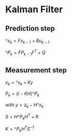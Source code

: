 # Kalman Filter

## Prediction step
$\^{x_k} = Fx_{k-1} + Bu_{k-1}$

$\^{P_k} = FP_{k-1}F^T + Q$

## Measurement step

$x_k = \^{x_k} + Ky$

$P_k = (I - KH)\^{P_k}$

with
$y = z_k - H \^{x_k}$

$S = H \^{P_k} H^T + R$

$K = \^{P_k} H^T S^{-1}$